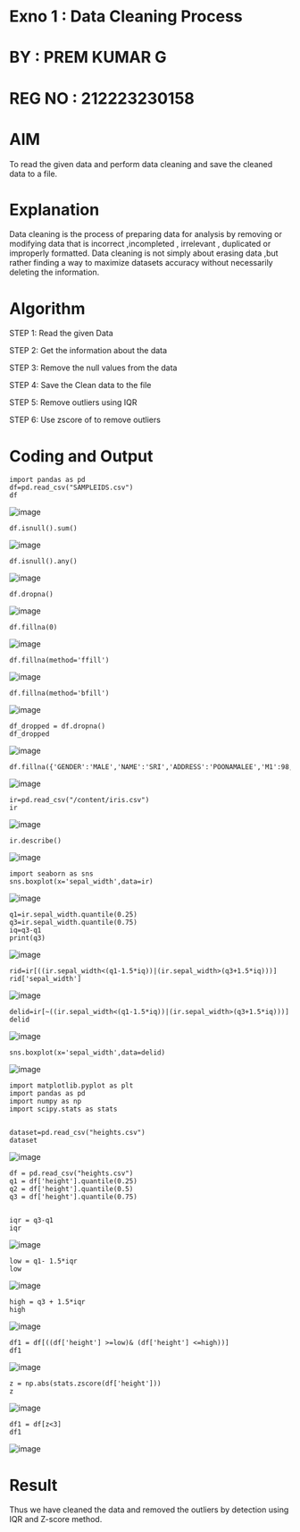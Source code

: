 # Exno 1 : Data Cleaning Process

# BY : PREM KUMAR G
# REG NO : 212223230158

# AIM
To read the given data and perform data cleaning and save the cleaned data to a file.

# Explanation
Data cleaning is the process of preparing data for analysis by removing or modifying data that is incorrect ,incompleted , irrelevant , duplicated or improperly formatted. Data cleaning is not simply about erasing data ,but rather finding a way to maximize datasets accuracy without necessarily deleting the information.

# Algorithm
STEP 1: Read the given Data

STEP 2: Get the information about the data

STEP 3: Remove the null values from the data

STEP 4: Save the Clean data to the file

STEP 5: Remove outliers using IQR

STEP 6: Use zscore of to remove outliers

# Coding and Output



```
import pandas as pd
df=pd.read_csv("SAMPLEIDS.csv")
df
```
![image](https://github.com/user-attachments/assets/f586e4fe-b968-455e-bfeb-9bc26cd9d06a)
```
df.isnull().sum()
```
![image](https://github.com/user-attachments/assets/b4179e09-e8b6-4eb4-8358-171bfb99bc2d)
```
df.isnull().any()
```
![image](https://github.com/user-attachments/assets/c70e44e5-45f6-4f55-916d-7d4ed62a1db3)
```
df.dropna()
```
![image](https://github.com/user-attachments/assets/4914bf38-039f-4b1f-89e6-6e079cbd4105)
```
df.fillna(0)
```
![image](https://github.com/user-attachments/assets/e83389dd-ec1a-4b34-aaa3-7eb5a8914019)
```
df.fillna(method='ffill')
```
![image](https://github.com/user-attachments/assets/81842716-1fb6-42d7-a1ad-6270030f5f21)
```
df.fillna(method='bfill')
```
![image](https://github.com/user-attachments/assets/e5e09564-d4cf-42de-9cc3-664c4d3f85d7)
```
df_dropped = df.dropna()
df_dropped
```
![image](https://github.com/user-attachments/assets/9fc67c07-1cdc-4dfd-a135-4c0d391b3440)
```
df.fillna({'GENDER':'MALE','NAME':'SRI','ADDRESS':'POONAMALEE','M1':98,'M2':87,'M3':76,'M4':92,'TOTAL':305,'AVG':89.999999})
```
![image](https://github.com/user-attachments/assets/48c0b14e-e8d3-4072-aa8e-021cfde991d7)
```
ir=pd.read_csv("/content/iris.csv")
ir
```
![image](https://github.com/user-attachments/assets/c5d099aa-aea4-4e80-bf0f-6bf4a42ce527)
```
ir.describe()
```
![image](https://github.com/user-attachments/assets/daae6dfd-a29c-416f-9206-2034c71a8890)
```
import seaborn as sns
sns.boxplot(x='sepal_width',data=ir)
```
![image](https://github.com/user-attachments/assets/4caaef6e-a74a-49ff-9bfc-48351e97f0a7)
```
q1=ir.sepal_width.quantile(0.25)
q3=ir.sepal_width.quantile(0.75)
iq=q3-q1
print(q3)
```
![image](https://github.com/user-attachments/assets/4c68c961-6211-4576-856d-2e69bc02fdeb)
```
rid=ir[((ir.sepal_width<(q1-1.5*iq))|(ir.sepal_width>(q3+1.5*iq)))]
rid['sepal_width']
```
![image](https://github.com/user-attachments/assets/d73aec93-6f0b-4557-8e65-e8f4a04caf60)
```
delid=ir[~((ir.sepal_width<(q1-1.5*iq))|(ir.sepal_width>(q3+1.5*iq)))]
delid
```
![image](https://github.com/user-attachments/assets/fd2d624d-04a1-40bc-b2c9-716b8387097a)
```
sns.boxplot(x='sepal_width',data=delid)
```
![image](https://github.com/user-attachments/assets/6396e86a-6979-4bd0-ae80-0e3d43a4828d)
```
import matplotlib.pyplot as plt
import pandas as pd
import numpy as np
import scipy.stats as stats


dataset=pd.read_csv("heights.csv")
dataset
```
![image](https://github.com/user-attachments/assets/56ed578b-e736-4dd7-aba9-68840b8daa45)
```
df = pd.read_csv("heights.csv")
q1 = df['height'].quantile(0.25)
q2 = df['height'].quantile(0.5)
q3 = df['height'].quantile(0.75)


iqr = q3-q1
iqr
```
![image](https://github.com/user-attachments/assets/7a0d745f-ebe6-4cf9-8d6f-c08fdd346eee)
```
low = q1- 1.5*iqr
low
```
![image](https://github.com/user-attachments/assets/af7f624f-430a-4a22-82f9-61f0a422e32d)
```
high = q3 + 1.5*iqr
high
```
![image](https://github.com/user-attachments/assets/24c202df-d5fb-4869-98f1-ccef44b681a1)
```
df1 = df[((df['height'] >=low)& (df['height'] <=high))]
df1
```
![image](https://github.com/user-attachments/assets/447f35b8-8000-4e2c-a72e-849bf5e64a30)
```
z = np.abs(stats.zscore(df['height']))
z
```
![image](https://github.com/user-attachments/assets/2a0928e5-354d-4f61-a1ea-cb1ffa0efc32)
```
df1 = df[z<3]
df1
```
![image](https://github.com/user-attachments/assets/a371cdde-15fd-4292-9122-822805fb5f13)

# Result
 Thus we have cleaned the data and removed the outliers by detection using IQR and Z-score method.
